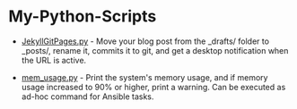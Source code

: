 # My-Python-Scripts

- [JekyllGitPages.py](https://github.com/kavishgr/My-Python-Scripts/blob/master/JekyllGitPages.py) - Move your blog post from the _drafts/ folder to _posts/, rename it, commits it to git, and get a desktop notification when the URL is active.

- [mem_usage.py](https://github.com/kavishgr/My-Python-Scripts/blob/master/mem_usage.py) - Print the system's memory usage, and if memory usage increased to 90% or higher, print a warning. Can be executed as ad-hoc command for Ansible tasks.
